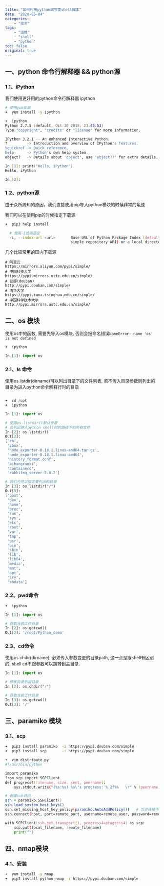 ```yaml
---
title: "如何利用python编写类shell脚本"
date: "2020-05-04"
categories:
    - "技术"
tags:
    - "运维"
    - "shell"
    - "python"
toc: false
original: true
---
```


## 一、python 命令行解释器 && python源

### 1.1、iPython

我们使用更好用的python命令行解释器 ipython

``` zsh
# 使用yum安装
➜  yum install -y ipython

➜  ipython
Python 2.7.5 (default, Oct 30 2018, 23:45:53) 
Type "copyright", "credits" or "license" for more information.

IPython 3.2.1 -- An enhanced Interactive Python.
?         -> Introduction and overview of IPython's features.
%quickref -> Quick reference.
help      -> Python's own help system.
object?   -> Details about 'object', use 'object??' for extra details.

In [1]: print("Hello, iPython")
Hello, iPython

In [2]:
```

### 1.2、python源

由于众所周知的原因，我们直接使用pip导入python模块的时候非常的龟速

我们可以在使用pip的时候指定下载源

``` zsh
➜  pip3 help install

  # 使用-i选项指定
  -i, --index-url <url>       Base URL of Python Package Index (default http://mirrors.cloud.aliyuncs.com/pypi/simple/). This should point to a repository compliant with PEP 503 (the
                              simple repository API) or a local directory laid out in the same format.
```

几个比较常用的国内下载源

``` log
# 阿里云
https://mirrors.aliyun.com/pypi/simple/
# 中国科技大学
https://pypi.mirrors.ustc.edu.cn/simple/
# 豆瓣(douban)
http://pypi.douban.com/simple/
# 清华大学
https://pypi.tuna.tsinghua.edu.cn/simple/
# 中国科学技术大学
http://pypi.mirrors.ustc.edu.cn/simple/
```

## 二、os 模块

使用os中的函数, 需要先导入os模块, 否则会报命名错误`NameError: name 'os' is not defined`

``` py
➜  ipython

In [1]: import os
```

### 2.1、ls 命令

使用os.listdir(dirname)可以列出目录下的文件列表, 若不传入目录参数则列出的目录为进入python命令解释行时的目录  

``` py

➜  cd /opt
➜  ipython

In [1]: import os

# 使用os.listdir()默认参数
# 会列出进入python shell时的路径下的所有文件
In [2]: os.listdir()
Out[2]:
['rh',
 'zbox',
 'node_exporter-0.18.1.linux-amd64.tar.gz',
 'node_exporter-0.18.1.linux-amd64',
 'history_format.conf',
 'aihangxunxi',
 'containerd',
 'rabbitmq_server-3.8.2']

# 我们也可以指定要列出的目录
In [3]: os.listdir("/")
Out[3]:
['boot',
 'dev',
 'home',
 'proc',
 'run',
 'sys',
 'etc',
 'root',
 'var',
 'tmp',
 'usr',
 'bin',
 'sbin',
 'lib',
 'lib64',
 'media',
 'mnt',
 'opt',
 'srv',
 'ahdata']
```

### 2.2、pwd命令

``` python
➜  ipython

In [1]: import os

# 获取当前工作目录
In [2]: os.getcwd()
Out[2]: '/root/Python_demo'
```

### 2.3、cd命令

使用os.chdir(dirname), 必须传入参数变更的目录path, 这一点是跟shell有区别的, shell cd不跟参数可以跳转到主目录.

``` python
In [1]: import os

# 修改目录到根目录
In [2]: os.chdir("/")

# 获取当前工作目录
In [3]: os.getcwd()
Out[3]: '/'
```

## 三、paramiko 模块

### 3.1、scp

``` zsh
➜  pip3 install paramiko  -i https://pypi.douban.com/simple
➜  pip3 install scp       -i https://pypi.douban.com/simple

➜  vim distribute.py
#!/usr/bin/python

import paramiko
from scp import SCPClient
def progress4(filename, size, sent, peername):
    sys.stdout.write("(%s:%s) %s\'s progress: %.2f%%   \r" % (peername[0], peername[1], filename, float(sent)/float(size)*100) )

# 创建ssh访问
ssh = paramiko.SSHClient()
ssh.load_system_host_keys()
ssh.set_missing_host_key_policy(paramiko.AutoAddPolicy())   # 允许连接不在know_hosts文件中的主机
ssh.connect(host, port=remote_port, username=remote_user, password=remote_pass)

with SCPClient(ssh.get_transport(), progress4=progress4) as scp:
    scp.put(local_filename, remote_filename)
    print("")
```

## 四、nmap模块

### 4.1、安装

``` zsh
➜  yum install -y nmap
➜  pip3 install python-nmap -i https://pypi.douban.com/simple
```
